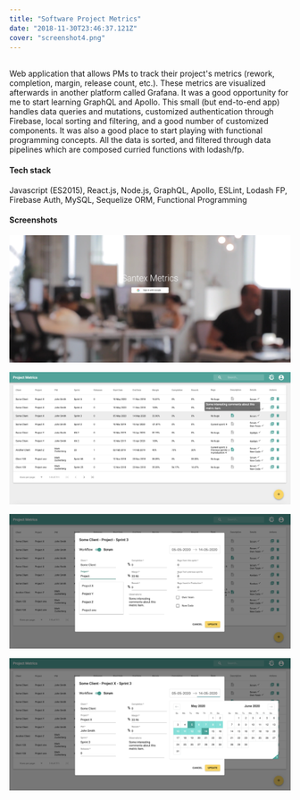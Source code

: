 ```yaml
---
title: "Software Project Metrics"
date: "2018-11-30T23:46:37.121Z"
cover: "screenshot4.png"
---
```

<br />
Web application that allows PMs to track their project's metrics (rework, completion, margin, release count, etc.). These metrics are visualized afterwards in another platform called Grafana. It was a good opportunity for me to start learning GraphQL and Apollo.
This small (but end-to-end app) handles data queries and mutations, customized authentication through Firebase, local sorting and filtering, and a good number of customized components. It was also a good place to start playing with functional programming concepts.
All the data is sorted, and filtered through data pipelines which are composed curried functions with lodash/fp.

#### Tech stack
Javascript (ES2015), React.js, Node.js, GraphQL, Apollo, ESLint, Lodash FP, Firebase Auth, MySQL, Sequelize ORM, Functional Programming

#### Screenshots

![](screenshot1.png)

![](screenshot2.png)

![](screenshot3.png)

![](screenshot4.png)
